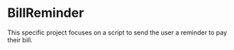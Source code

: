 # BillReminder
This specific project focuses on a script to send the user a reminder to pay their bill.
